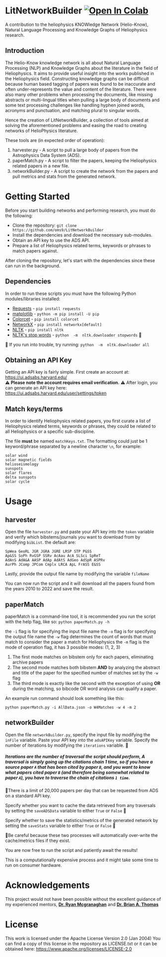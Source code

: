 # LitNetworkBuilder [![Open In Colab](https://colab.research.google.com/assets/colab-badge.svg)](https://colab.research.google.com/drive/1tMJ7YLOz0bfjQUAcQCVNS56BnDWVBB2E)
A contribution to the heliophysics KNOWledge Network (Helio-Know), Natural Language Processing and Knowledge Graphs of Heliophysics research.

## Introduction
The Helio-Know knowledge network is all about Natural Language Processing (NLP) and Knowledge Graphs about the literature in the field of Heliophysics. It aims to provide useful insight into the works published in the Heliophysics field. Constructing knowledge graphs can be difficult because human based tagging of papers was found to be inaccurate and often under-represents the value and content of the literature. There were also many other problems when processing the documents, like missing abstracts or multi-lingual titles when pulling a large body of documents and some text processing challenges like handling hyphen joined words, acronyms and punctuation, and matching plural to singular words.


Hence the creation of LitNetworkBuilder, a collection of tools aimed at solving the aforementioned problems and easing the road to creating networks of HelioPhysics literature.

These tools are (in expected order of operation):

 1. harvester.py  -  A script to pull a large body of papers from the Astrophysics Data System (ADS).
 2. paperMatch.py  -  A script to filter the papers, keeping the Heliophysics related papers in a new file.
 3. networkBuilder.py  -  A script to create the network from the papers and pull metrics and stats from the generated network.

# Getting Started
Before you start building networks and performing research, you must do the following:
 - Clone the repository: `git clone https://github.com/oms9/LitNetworkBuilder`
 - Install the dependencies and download the necessary sub-modules.
 - Obtain an API key to use the ADS API.
 - Prepare a list of Heliophysics related terms, keywords or phrases to match papers against.

After cloning the repository, let's start with the dependencies since these can run in the background.

## Dependencies

In order to run these scripts you must have the following Python modules/libraries installed:

 - [Requests](https://requests.readthedocs.io/en/latest/user/install/#install) - `pip install requests`
 - [matplotlib](https://matplotlib.org/stable/users/installing/index.html) - `python -m pip install -U pip`
 - [Colorcet](https://colorcet.holoviz.org/) - `pip install colorcet`
 - [NetworkX](https://networkx.org/) - `pip install networkx[default]`
 - [NLTK](https://www.nltk.org/install.html) - `pip install nltk`
 - [NLTK's stop words](https://www.nltk.org/nltk_data/) - `python  -m  nltk.downloader stopwords` 🔹
 
🔹 If you run into trouble, try running: `python  -m  nltk.downloader all`

## Obtaining an API Key

Getting an API key is fairly simple.
First create an account at: https://ui.adsabs.harvard.edu/ <br>⚠️ **Please note the account requires email verification.** ⚠️
After login, you can generate an API key here: https://ui.adsabs.harvard.edu/user/settings/token

## Match keys/terms

In order to identify Heliophysics related papers, you first curate a list of Heliophysics related terms, keywords or phrases, they could be related to all Heliophysics or a specific sub-discipline.


The file **must** be named `matchKeys.txt`.
The formatting could just be 1 keyword/phrase separated by a newline character `\n`, for example:

```
solar wind
solar magnetic fields
helioseismology
sunspots
solar flares
delta sunspots
solar cycle
```


# Usage



## harvester
Open the file `harvester.py` and paste your API key into the `token` variable and verify which bibstems/journals you want to download from by modifying `bibList`. the default are:

    SpWea GeoRL JGR JGRA JGRE LRSP STP P&SS 
    Ap&SS SoPh RvGSP SSRv AcAau AcA SLSci SpReT 
    AdAnS AdA&A AASP AdAp AdAtS AdGeo AdSpR ASPRv 
    AurPh JComp JPCom Cmplx LRCA ApL FrASS E&SS
Lastly, provide the output file name by modifying the variable `fileName`

You can now run the script and it will download all the papers found from the years 2010 to 2022 and save the result.
## paperMatch

paperMatch is a command-line tool, it is recommended you run the script with the help flag, like so: `python paperMatch.py -h`

the `-i` flag is for specifying the input file name
the `-o` flag is for specifying the output file name
the `-w` flag determines the count of words that must match to consider the paper a match for Heliophysics
the `-m` flag is the mode of operation flag, it has 3 possible modes: (1, 2, 3)

 1. The first mode matches on bibstem only for each papers, eliminating archive papers
 2. The second mode matches both bibstem **AND** by analyzing the abstract and title of the paper for the specified number of matches set by the `-w` flag
 3. The third mode is exactly like the second with the exception of using **OR** during the matching, so bibcode OR word analysis can qualify a paper.

An example run command should look something like this:

    python paperMatch.py -i AllData.json -o W4Matches -w 4 -m 2
	
	
## networkBuilder

Open the file `networkBuilder.py`, specify the input file by modifying the `inFile` variable.
Paste your API key into the `adsAPIKey` variable.
Specify the number of iterations by modifying the `iterations` variable. 🔹

##### Iterations are the number of traversal the script should perform, A traversal is simply going up the citations chain 1 time, so if you have a source 	paper `A` that has been cited by paper `B`, and you want to know what papers cited paper `B` (and therefore being somewhat related to paper `A`), you have to traverse the chain of citations `1 time`.
🔹There is a limit of 20,000 papers per day that can be requested from ADS on a standard API key.

Specify whether you want to cache the data retrieved from any traversals by setting the `saveADSData` variable to either `True` or `False` 🔸

Specify whether to save the statistics/metrics of the generated network by setting the `saveStats` variable to either `True` or `False` 🔸

🔸Be careful because these two processes will automatically over-write the cache/metrics files if they exist.

You are now free to run the script and patiently await the results!

This is a computationally expensive process and it might take some time to run on consumer hardware.

# Acknowledgements 
This project would not have been possible without the excellent guidance of my experienced mentors, [**Dr. Ryan Mcgranaghan**](https://github.com/rmcgranaghan) and [**Dr. Brian A. Thomas**](https://github.com/brianthomas/)


# License
This work is licensed under the Apache License Version 2.0 (Jan 2004)
You can find a copy of this license in the repository as LICENSE.txt or it can be obtained here: https://www.apache.org/licenses/LICENSE-2.0

